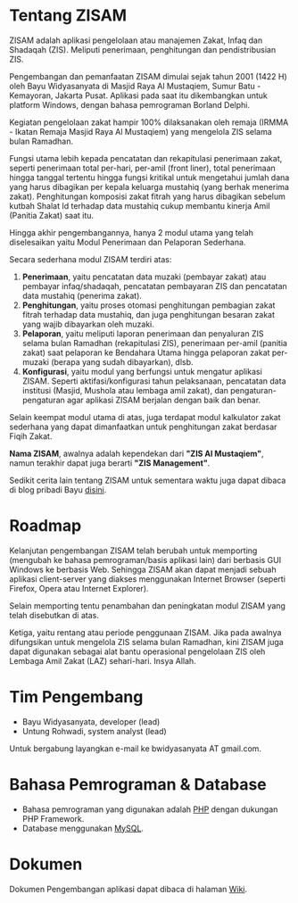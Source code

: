 # Tentang ZISAM #

ZISAM adalah aplikasi pengelolaan atau manajemen Zakat, Infaq dan Shadaqah (ZIS). Meliputi penerimaan, penghitungan dan pendistribusian ZIS.

Pengembangan dan pemanfaatan ZISAM dimulai sejak tahun 2001 (1422 H) oleh Bayu Widyasanyata di Masjid Raya Al Mustaqiem, Sumur Batu - Kemayoran, Jakarta Pusat. Aplikasi pada saat itu dikembangkan untuk platform Windows, dengan bahasa pemrograman Borland Delphi.

Kegiatan pengelolaan zakat hampir 100% dilaksanakan oleh remaja (IRMMA - Ikatan Remaja Masjid Raya Al Mustaqiem) yang mengelola ZIS selama bulan Ramadhan.

Fungsi utama lebih kepada pencatatan dan rekapitulasi penerimaan zakat, seperti penerimaan total per-hari, per-amil (front liner), total penerimaan hingga tanggal tertentu hingga fungsi kritikal untuk mengetahui jumlah dana yang harus dibagikan per kepala keluarga mustahiq (yang berhak menerima zakat).
Penghitungan komposisi zakat fitrah yang harus dibagikan sebelum kutbah Shalat Id terhadap data mustahiq cukup membantu kinerja Amil (Panitia Zakat) saat itu.

Hingga akhir pengembangannya, hanya 2 modul utama yang telah diselesaikan yaitu Modul Penerimaan dan Pelaporan Sederhana.

Secara sederhana modul ZISAM terdiri atas:
  1. **Penerimaan**, yaitu pencatatan data muzaki (pembayar zakat) atau pembayar infaq/shadaqah, pencatatan pembayaran ZIS dan pencatatan data mustahiq (penerima zakat).
  1. **Penghitungan**, yaitu proses otomasi penghitungan pembagian zakat fitrah terhadap data mustahiq, dan juga penghitungan besaran zakat yang wajib dibayarkan oleh muzaki.
  1. **Pelaporan**, yaitu meliputi laporan penerimaan dan penyaluran ZIS selama bulan Ramadhan (rekapitulasi ZIS), penerimaan per-amil (panitia zakat) saat pelaporan ke Bendahara Utama hingga pelaporan zakat per-muzaki (berapa yang sudah dibayarkan), dlsb.
  1. **Konfigurasi**, yaitu modul yang berfungsi untuk mengatur aplikasi ZISAM. Seperti aktifasi/konfigurasi tahun pelaksanaan, pencatatan data institusi (Masjid, Mushola atau lembaga amil zakat), dan pengaturan-pengaturan agar aplikasi ZISAM berjalan dengan baik dan benar.

Selain keempat modul utama di atas, juga terdapat modul kalkulator zakat sederhana yang dapat dimanfaatkan untuk penghitungan zakat berdasar Fiqih Zakat.

**Nama ZISAM**, awalnya adalah kependekan dari **"ZIS Al Mustaqiem"**, namun terakhir dapat juga berarti **"ZIS Management"**.

Sedikit cerita lain tentang ZISAM untuk sementara waktu juga dapat dibaca di blog pribadi Bayu
[disini](http://billydekid.wordpress.com/category/manajemen-zis/).

# Roadmap #
Kelanjutan pengembangan ZISAM telah berubah untuk memporting (mengubah ke bahasa pemrograman/basis aplikasi lain) dari berbasis GUI Windows ke berbasis Web. Sehingga ZISAM akan dapat menjadi sebuah aplikasi client-server yang diakses menggunakan Internet Browser (seperti Firefox, Opera atau Internet Explorer).

Selain memporting tentu penambahan dan peningkatan modul ZISAM yang telah disebutkan di atas.

Ketiga, yaitu rentang atau periode penggunaan ZISAM. Jika pada awalnya difungsikan untuk mengelola ZIS selama bulan Ramadhan, kini ZISAM juga dapat digunakan sebagai alat bantu operasional pengelolaan ZIS oleh Lembaga Amil Zakat (LAZ) sehari-hari. Insya Allah.

# Tim Pengembang #
  * Bayu Widyasanyata, developer (lead)
  * Untung Rohwadi, system analyst (lead)

Untuk bergabung layangkan e-mail ke bwidyasanyata AT gmail.com.

# Bahasa Pemrograman & Database #
  * Bahasa pemrograman yang digunakan adalah [PHP](http://www.php.net) dengan dukungan PHP Framework.
  * Database menggunakan [MySQL](http://www.mysql.com/).

# Dokumen #
Dokumen Pengembangan aplikasi dapat dibaca di halaman [Wiki](http://code.google.com/p/zisam/w/list).